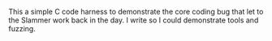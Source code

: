 This a simple C code harness to demonstrate the core coding bug that let to the Slammer work back in the day. I write so I could demonstrate tools and fuzzing.
